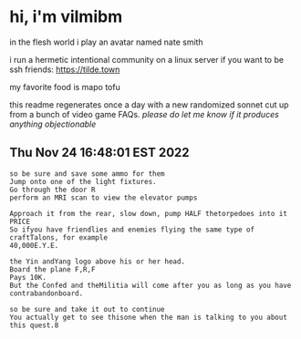# hi, i'm vilmibm

in the flesh world i play an avatar named nate smith

i run a hermetic intentional community on a linux server if you want to be ssh friends: https://tilde.town

my favorite food is mapo tofu

this readme regenerates once a day with a new randomized sonnet cut up from a bunch of video game FAQs.
_please do let me know if it produces anything objectionable_

## Thu Nov 24 16:48:01 EST 2022

    so be sure and save some ammo for them
    Jump onto one of the light fixtures.
    Go through the door R
    perform an MRI scan to view the elevator pumps
    
    Approach it from the rear, slow down, pump HALF thetorpedoes into it
    PRICE
    So ifyou have friendlies and enemies flying the same type of craftTalons, for example
    40,000E.Y.E.
    
    the Yin andYang logo above his or her head.
    Board the plane F,R,F
    Pays 10K.
    But the Confed and theMilitia will come after you as long as you have contrabandonboard.
    
    so be sure and take it out to continue
    You actually get to see thisone when the man is talking to you about this quest.8
